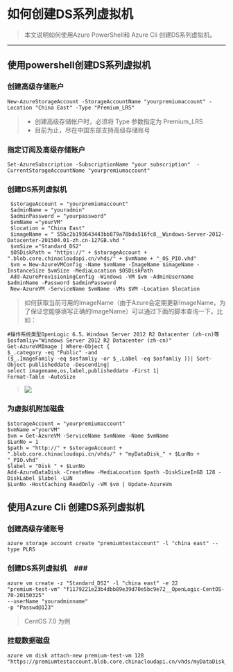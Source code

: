 # 如何创建DS系列虚拟机 #

> 本文说明如何使用Azure PowerShell和 Azure Cli 创建DS系列虚拟机。

--------

## 使用powershell创建DS系列虚拟机 ##


### 创建高级存储账户 ###

	New-AzureStorageAccount -StorageAccountName "yourpremiumaccount" -Location "China East" -Type "Premium_LRS"
	
    
> - 创建高级存储帐户时，必须将 Type 参数指定为 Premium_LRS
> - 目前为止，尽在中国东部支持高级存储账号

### 指定订阅及高级存储账户 ###

	Set-AzureSubscription -SubscriptionName "your subscription"  -CurrentStorageAccountName "yourpremiumaccount"
	
### 创建DS系列虚拟机 ###
    
	 $storageAccount = "yourpremiumaccount"
	 $adminName = "youradmin"
	 $adminPassword = "yourpassword"
	 $vmName ="yourVM"
	 $location = "China East"
     $imageName = " 55bc2b193643443bb879a78bda516fc8__Windows-Server-2012-Datacenter-201504.01-zh.cn-127GB.vhd "
     $vmSize ="Standard_DS2"
	 $OSDiskPath = "https://" + $storageAccount + ".blob.core.chinacloudapi.cn/vhds/" + $vmName + "_OS_PIO.vhd"
	 $vm = New-AzureVMConfig -Name $vmName -ImageName $imageName -InstanceSize $vmSize -MediaLocation $OSDiskPath   
	 Add-AzureProvisioningConfig -Windows -VM $vm -AdminUsername $adminName -Password $adminPassword 
	 New-AzureVM -ServiceName $vmName -VMs $VM -Location $location

> 如何获取当前可用的ImageName（由于Azure会定期更新ImageName，为了保证您能够填写正确的ImageName）可以通过下面的脚本查询一下。比如：
>
    #操作系统类型OpenLogic 6.5，Windows Server 2012 R2 Datacenter (zh-cn)等
	$osfamliy="Windows Server 2012 R2 Datacenter (zh-cn)"  
	Get-AzureVMImage | Where-Object {
	$_.category -eq "Public" -and 
	($_.ImageFamily -eq $osfamliy -or $_.Label -eq $osfamliy )}| Sort-Object publisheddate -Descending|
	select imagename,os,label,publisheddate -First 1|
	Format-Table -AutoSize

>   ![](http://i.imgur.com/wNP3fCt.png)

### 为虚拟机附加磁盘 ###

	$storageAccount = "yourpremiumaccount"
	$vmName ="yourVM"
	$vm = Get-AzureVM -ServiceName $vmName -Name $vmName
	$LunNo = 1	
	$path = "http://" + $storageAccount + ".blob.core.chinacloudapi.cn/vhds/" + "myDataDisk_" + $LunNo + "_PIO.vhd"
	$label = "Disk " + $LunNo
	Add-AzureDataDisk -CreateNew -MediaLocation $path -DiskSizeInGB 128 -DiskLabel $label -LUN 
	$LunNo -HostCaching ReadOnly -VM $vm | Update-AzureVm


## 使用Azure Cli 创建DS系列虚拟机 ##

### 创建高级存储账号 ###

    azure storage account create "premiumtestaccount" -l "china east" --type PLRS

### 创建DS系列虚拟机　###

	azure vm create -z "Standard_DS2" -l "china east" -e 22 
	"premium-test-vm" "f1179221e23b4dbb89e39d70e5bc9e72__OpenLogic-CentOS-70-20150325" 
	--userName "youradminname" 
	-p "Passwd@123"

>  CentOS 7.0 为例

### 挂载数据磁盘 ###

	azure vm disk attach-new premium-test-vm 128 "https://premiumtestaccount.blob.core.chinacloudapi.cn/vhds/myDataDisk_1_PIO.vhd"